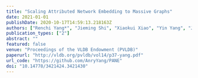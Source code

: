 ```yaml
---
title: "Scaling Attributed Network Embedding to Massive Graphs"
date: 2021-01-01
publishDate: 2020-10-17T14:59:13.218163Z
authors: ["Renchi Yang*", "Jieming Shi", "Xiaokui Xiao", "Yin Yang", "Juncheng Liu", "Sourav S. Bhowmick"]
publication_types: ["2"]
abstract: ""
featured: false
venue: "Proceedings of the VLDB Endowment (PVLDB)"
paperurl: "http://vldb.org/pvldb/vol14/p37-yang.pdf"
url_code: "https://github.com/AnryYang/PANE"
doi: "10.14778/3421424.3421430"
---
```

